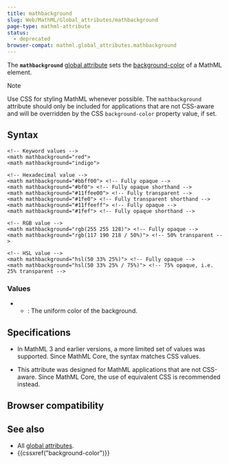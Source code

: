 ```yaml
---
title: mathbackground
slug: Web/MathML/Global_attributes/mathbackground
page-type: mathml-attribute
status:
  - deprecated
browser-compat: mathml.global_attributes.mathbackground
---
```




The **`mathbackground`** [global attribute](/Web/MathML/Global_attributes) sets the [background-color](/Web/CSS/background-color) of a MathML element.

> [!NOTE]
> Use CSS for styling MathML whenever possible. The `mathbackground` attribute should only be included for applications that are not CSS-aware and will be overridden by the CSS `background-color` property value, if set.

## Syntax

```html-nolint
<!-- Keyword values -->
<math mathbackground="red">
<math mathbackground="indigo">

<!-- Hexadecimal value -->
<math mathbackground="#bbff00"> <!-- Fully opaque -->
<math mathbackground="#bf0"> <!-- Fully opaque shorthand -->
<math mathbackground="#11ffee00"> <!-- Fully transparent -->
<math mathbackground="#1fe0"> <!-- Fully transparent shorthand -->
<math mathbackground="#11ffeeff"> <!-- Fully opaque -->
<math mathbackground="#1fef"> <!-- Fully opaque shorthand -->

<!-- RGB value -->
<math mathbackground="rgb(255 255 128)"> <!-- Fully opaque -->
<math mathbackground="rgb(117 190 218 / 50%)"> <!-- 50% transparent -->

<!-- HSL value -->
<math mathbackground="hsl(50 33% 25%)"> <!-- Fully opaque -->
<math mathbackground="hsl(50 33% 25% / 75%)"> <!-- 75% opaque, i.e. 25% transparent -->
```

### Values

- 
  - : The uniform color of the background.

## Specifications



- In MathML 3 and earlier versions, a more limited set of values was supported.
  Since MathML Core, the syntax matches CSS 
  values.

- This attribute was designed for MathML applications that are not CSS-aware.
  Since MathML Core, the use of equivalent CSS is recommended instead.

## Browser compatibility



## See also

- All [global attributes](/Web/MathML/Global_attributes).
- {{cssxref("background-color")}}
